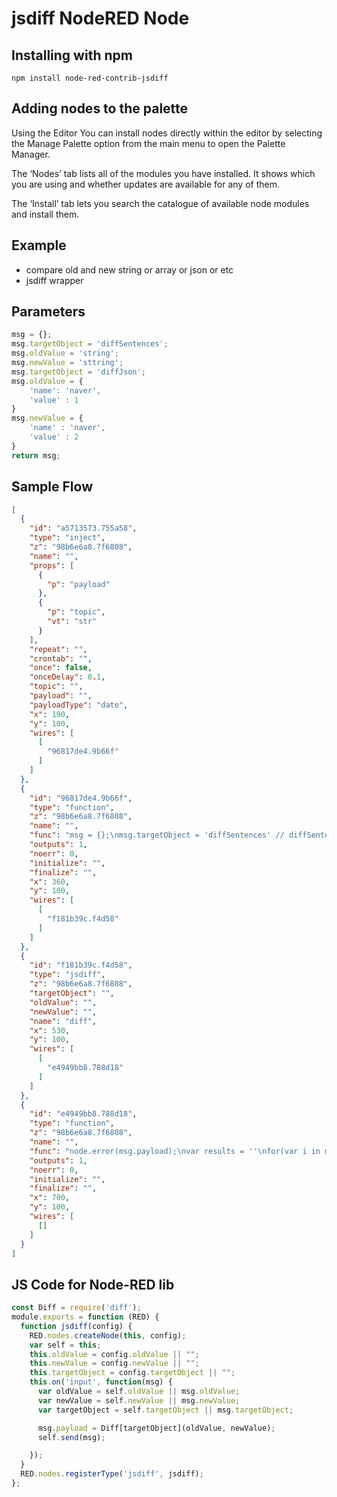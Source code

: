 jsdiff NodeRED Node
=====================

Installing with npm
-------

`npm install node-red-contrib-jsdiff`

Adding nodes to the palette
-------
Using the Editor
You can install nodes directly within the editor by selecting the Manage Palette option from the main menu to open the Palette Manager.

The ‘Nodes’ tab lists all of the modules you have installed. It shows which you are using and whether updates are available for any of them.

The ‘Install’ tab lets you search the catalogue of available node modules and install them.

Example
------
- compare old and new string or array or json or etc
- jsdiff wrapper

## Parameters

```javascript
msg = {};
msg.targetObject = 'diffSentences';
msg.oldValue = 'string';
msg.newValue = 'sttring';
msg.targetObject = 'diffJson';
msg.oldValue = {
    'name': 'naver',
    'value' : 1
}
msg.newValue = {
    'name' : 'naver',
    'value' : 2
}
return msg;
```

Sample Flow
------
```json
[
  {
    "id": "a5713573.755a58",
    "type": "inject",
    "z": "98b6e6a8.7f6808",
    "name": "",
    "props": [
      {
        "p": "payload"
      },
      {
        "p": "topic",
        "vt": "str"
      }
    ],
    "repeat": "",
    "crontab": "",
    "once": false,
    "onceDelay": 0.1,
    "topic": "",
    "payload": "",
    "payloadType": "date",
    "x": 190,
    "y": 100,
    "wires": [
      [
        "96817de4.9b66f"
      ]
    ]
  },
  {
    "id": "96817de4.9b66f",
    "type": "function",
    "z": "98b6e6a8.7f6808",
    "name": "",
    "func": "msg = {};\nmsg.targetObject = 'diffSentences' // diffSentences, diffCss, diffJson, diffArrays, diffTrimmedLines, diffLines, diffWordsWithSpace\nmsg.oldValue = 'string'\nmsg.newValue = 'sttring'\n\nmsg.targetObject = 'diffJson' // diffSentences, diffCss, diffJson, diffArrays, diffTrimmedLines, diffLines, diffWordsWithSpace\nmsg.oldValue = {\n 'name': 'naver',\n 'value' : 1\n}\nmsg.newValue = {\n  'name' : 'naver',\n  'value' : 2\n}\n\nreturn msg;",
    "outputs": 1,
    "noerr": 0,
    "initialize": "",
    "finalize": "",
    "x": 360,
    "y": 100,
    "wires": [
      [
        "f181b39c.f4d58"
      ]
    ]
  },
  {
    "id": "f181b39c.f4d58",
    "type": "jsdiff",
    "z": "98b6e6a8.7f6808",
    "targetObject": "",
    "oldValue": "",
    "newValue": "",
    "name": "diff",
    "x": 530,
    "y": 100,
    "wires": [
      [
        "e4949bb8.788d18"
      ]
    ]
  },
  {
    "id": "e4949bb8.788d18",
    "type": "function",
    "z": "98b6e6a8.7f6808",
    "name": "",
    "func": "node.error(msg.payload);\nvar results = ''\nfor(var i in msg.payload){\n    results += msg.payload[i].value + ''\n}\n\nnode.error(results);\n\nreturn msg;",
    "outputs": 1,
    "noerr": 0,
    "initialize": "",
    "finalize": "",
    "x": 700,
    "y": 100,
    "wires": [
      []
    ]
  }
]

```


JS Code for Node-RED lib
------
```js
const Diff = require('diff');
module.exports = function (RED) {
  function jsdiff(config) {
    RED.nodes.createNode(this, config);
    var self = this;
    this.oldValue = config.oldValue || "";
    this.newValue = config.newValue || "";
    this.targetObject = config.targetObject || "";
    this.on('input', function(msg) {
      var oldValue = self.oldValue || msg.oldValue;
      var newValue = self.newValue || msg.newValue;
      var targetObject = self.targetObject || msg.targetObject;

      msg.payload = Diff[targetObject](oldValue, newValue);
      self.send(msg);

    });
  }
  RED.nodes.registerType('jsdiff', jsdiff);
};

```
